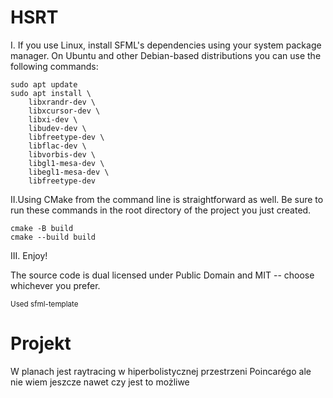 # HSRT

I. If you use Linux, install SFML's dependencies using your system package manager. On Ubuntu and other Debian-based distributions you can use the following commands:
   ```
   sudo apt update
   sudo apt install \
       libxrandr-dev \
       libxcursor-dev \
       libxi-dev \
       libudev-dev \
       libfreetype-dev \
       libflac-dev \
       libvorbis-dev \
       libgl1-mesa-dev \
       libegl1-mesa-dev \
       libfreetype-dev
   ```
II.Using CMake from the command line is straightforward as well.
   Be sure to run these commands in the root directory of the project you just created.

   ```
   cmake -B build
   cmake --build build
   ```

III. Enjoy!

The source code is dual licensed under Public Domain and MIT -- choose whichever you prefer.

<sub> Used sfml-template </sub>

# Projekt

W planach jest raytracing w hiperbolistycznej przestrzeni Poincarégo ale nie wiem jeszcze nawet czy jest to możliwe
